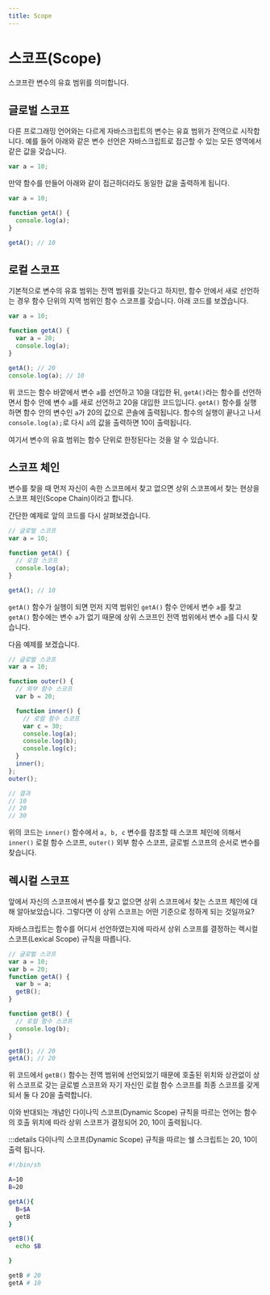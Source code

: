 ```yaml
---
title: Scope
---
```


# 스코프(Scope)

스코프란 변수의 유효 범위를 의미합니다. 


## 글로벌 스코프

다른 프로그래밍 언어와는 다르게 자바스크립트의 변수는 유효 범위가 전역으로 시작합니다. 예를 들어 아래와 같은 변수 선언은 자바스크립트로 접근할 수 있는 모든 영역에서 같은 값을 갖습니다.

```js
var a = 10;
```

만약 함수를 만들어 아래와 같이 접근하더라도 동일한 값을 출력하게 됩니다.

```js
var a = 10;

function getA() {
  console.log(a);
}

getA(); // 10
```

## 로컬 스코프

기본적으로 변수의 유효 범위는 전역 범위를 갖는다고 하지만, 함수 안에서 새로 선언하는 경우 함수 단위의 지역 범위인 함수 스코프를 갖습니다. 아래 코드를 보겠습니다.

```js
var a = 10;

function getA() {
  var a = 20;
  console.log(a);
}

getA(); // 20
console.log(a); // 10
```

위 코드는 함수 바깥에서 변수 `a`를 선언하고 10을 대입한 뒤, `getA()`라는 함수를 선언하면서 함수 안에 변수 `a`를 새로 선언하고 20을 대입한 코드입니다. `getA()` 함수를 실행하면 함수 안의 변수인 `a`가 20의 값으로 콘솔에 출력됩니다. 함수의 실행이 끝나고 나서 `console.log(a);`로 다시 `a`의 값을 출력하면 10이 출력됩니다.

여기서 변수의 유효 범위는 함수 단위로 한정된다는 것을 알 수 있습니다.

## 스코프 체인
변수를 찾을 때 먼저 자신이 속한 스코프에서 찾고 없으면 상위 스코프에서 찾는 현상을 스코프 체인(Scope Chain)이라고 합니다.


간단한 예제로 앞의 코드를 다시 살펴보겠습니다. 

```js
// 글로벌 스코프
var a = 10;

function getA() {
  // 로컬 스코프
  console.log(a);
}

getA(); // 10
```

`getA()` 함수가 실행이 되면 먼저 지역 범위인 `getA()` 함수 안에서 변수 `a`를 찾고 `getA()` 함수에는 변수 `a`가 없기 때문에 상위 스코프인 전역 범위에서 변수 `a`를 다시 찾습니다.


다음 예제를 보겠습니다.

```js
// 글로벌 스코프
var a = 10;

function outer() {
  // 외부 함수 스코프
  var b = 20;

  function inner() {
    // 로컬 함수 스코프
    var c = 30;
    console.log(a);
    console.log(b);
    console.log(c);
  }
  inner();
};
outer();

// 결과
// 10
// 20
// 30
```
위의 코드는 `inner()` 함수에서 `a, b, c` 변수를 참조할 때 스코프 체인에 의해서 `inner()` 로컬 함수 스코프, `outer()` 외부 함수 스코프, 글로벌 스코프의 순서로 변수를 찾습니다.



## 렉시컬 스코프
앞에서 자신의 스코프에서 변수를 찾고 없으면 상위 스코프에서 찾는 스코프 체인에 대해 알아보았습니다. 그렇다면 이 상위 스코프는 어떤 기준으로 정하게 되는 것일까요? 

자바스크립트는 함수를 어디서 선언하였는지에 따라서 상위 스코프를 결정하는 렉시컬 스코프(Lexical Scope) 규칙을 따릅니다.
```js
// 글로벌 스코프
var a = 10;
var b = 20;
function getA() {
  var b = a;
  getB();
}

function getB() {
  // 로컬 함수 스코프
  console.log(b);
}

getB(); // 20
getA(); // 20

```

위 코드에서 `getB()` 함수는 전역 범위에 선언되었기 때문에 호출된 위치와 상관없이 상위 스코프로 갖는 글로벌 스코프와 자기 자신인 로컬 함수 스코프를 최종 스코프를 갖게 되서 둘 다 20을 출력합니다. 

이와 반대되는 개념인 다이나믹 스코프(Dynamic Scope) 규칙을 따르는 언어는 함수의 호출 위치에 따라 상위 스코프가 결정되어 20, 10이 출력됩니다.

:::details
다이나믹 스코프(Dynamic Scope) 규칙을 따르는 쉘 스크립트는 20, 10이 출력 됩니다.
```sh
#!/bin/sh

A=10
B=20

getA(){
  B=$A
  getB
}

getB(){
  echo $B

}

getB # 20
getA # 10
```
